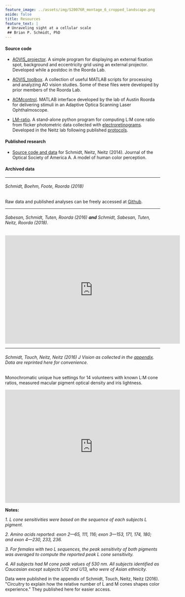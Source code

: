 ```yaml
---
feature_image: ../assets/img/S20076R_montage_6_cropped_landscape.png
aside: false
title: Resources
feature_text: |
 # Unraveling sight at a cellular scale
 ## Brian P. Schmidt, PhD
---
```



#### Source code

* [AOVIS_projector][projector]. A simple program for displaying an external fixation spot, background and eccentricity grid using an external projector. Developed while a postdoc in the Roorda Lab.

* [AOVIS_toolbox][toolbox]. A collection of useful MATLAB scripts for processing and analyzing AO vision studies. Some of these files were developed by prior members of the Roorda Lab.

* [AOMcontrol][aomcontrol]. MATLAB interface developed by the lab of Austin Roorda for delivering stimuli in an Adaptive Optica Scanning Laser Ophthalmoscope.

* [LM-ratio][lmratio]. A stand-alone python program for computing L:M cone ratio from flicker photometric data collected with [electroretinograms][ERGs]. Developed in the Neitz lab following published [protocols](https://jov.arvojournals.org/article.aspx?articleid=2121455).


#### Published research

* [Source code and data][NeitzModel] for Schmidt, Neitz, Neitz (2014). Journal of the Optical Society of America A.  A model of human color perception.


#### Archived data

---

###### Schmidt, Boehm, Foote, Roorda (2018)

Raw data and published analyses can be freely accessed at [Github](https://github.com/bps10/SchmidtBoehmFooteRoorda_2018).

---

###### Sabesan, Schmidt, Tuten, Roorda (2016) **and** Schmidt, Sabesan, Tuten, Neitz, Roorda (2018). 

<p></p>


<iframe src="https://widgets.figshare.com/articles/3619713/embed?show_title=1" width="568" height="351" frameborder="0"></iframe>


---

###### Schmidt, Touch, Neitz, Neitz (2016) J Vision as collected in the [appendix][green-paper]. Data are reprinted here for convenience.  

Monochromatic unique hue settings for 14 volunteers with known L:M cone ratios, measured macular pigment optical density and iris lightness. 

<iframe src="https://widgets.figshare.com/articles/6163787/embed?show_title=1" width="568" height="367" frameborder="0"></iframe>

**Notes:**

*1. L cone sensitivities were based on the sequence of each subjects L pigment.*

*2. Amino acids reported: exon 2—65, 111, 116; exon 3—153, 171, 174, 180; and exon 4—230, 233, 236.*

*3. For females with two L sequences, the peak sensitivity of both pigments was averaged to compute the reported peak L cone sensitivity.*

*4. All subjects had M cone peak values of 530 nm. All subjects identified as Caucasian except subjects U12 and U13, who were of Asian ethnicity.*

Data were published in the appendix of Schmidt, Touch, Neitz, Neitz (2016). "Circuitry to explain how the relative number of L and M cones shapes color experience." They published here for easier access.

[ERGs]: http://webvision.med.utah.edu/book/electrophysiology/the-electroretinogram-clinical-applications/
[lmratio]: http://bps10.github.io/LM-Ratio/
[ARVO2018]: http://bps10.github.io/assets/img/Schmidt_ARVO2018_FINAL.pdf
[ARVO2018abstract]: http://bps10.github.io/assets/img/Schmidt_ARVO2018_submission.pdf
[aomcontrol]: https://roordalab.github.io/AOMcontrol/
[toolbox]: https://roordalab.github.io/AOVIS_toolbox/
[projector]: https://roordalab.github.io/AOVIS_projector/
[green-paper]: http://jov.arvojournals.org/article.aspx?articleid=2531368
[NeitzModel]: http://bps10.github.io/color/
